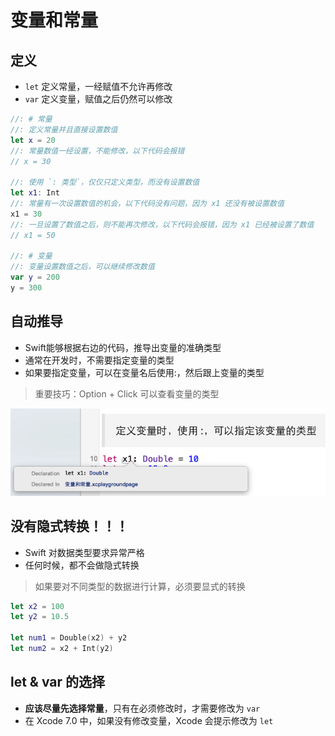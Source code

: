 # 变量和常量

## 定义

* `let` 定义常量，一经赋值不允许再修改
* `var` 定义变量，赋值之后仍然可以修改

```swift
//: # 常量
//: 定义常量并且直接设置数值
let x = 20
//: 常量数值一经设置，不能修改，以下代码会报错
// x = 30

//: 使用 `: 类型`，仅仅只定义类型，而没有设置数值
let x1: Int
//: 常量有一次设置数值的机会，以下代码没有问题，因为 x1 还没有被设置数值
x1 = 30
//: 一旦设置了数值之后，则不能再次修改，以下代码会报错，因为 x1 已经被设置了数值
// x1 = 50

//: # 变量
//: 变量设置数值之后，可以继续修改数值
var y = 200
y = 300
```

## 自动推导

* Swift能够根据右边的代码，推导出变量的准确类型
* 通常在开发时，不需要指定变量的类型
* 如果要指定变量，可以在变量名后使用:，然后跟上变量的类型

> 重要技巧：Option + Click 可以查看变量的类型

![](option+click.png)

## 没有隐式转换！！！

* Swift 对数据类型要求异常严格
* 任何时候，都不会做隐式转换

> 如果要对不同类型的数据进行计算，必须要显式的转换

```swift
let x2 = 100
let y2 = 10.5

let num1 = Double(x2) + y2
let num2 = x2 + Int(y2)
```

## let & var 的选择

* **应该尽量先选择常量**，只有在必须修改时，才需要修改为 `var`
* 在 Xcode 7.0 中，如果没有修改变量，Xcode 会提示修改为 `let`



